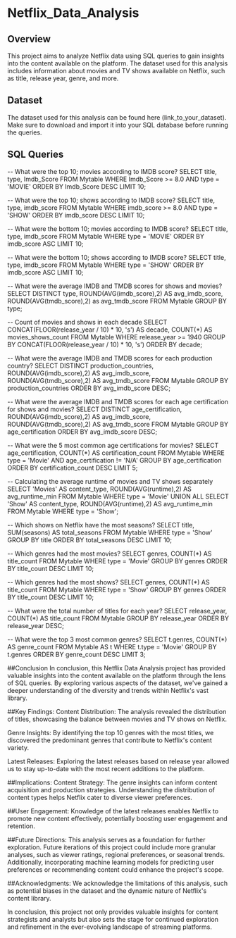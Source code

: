 # Netflix_Data_Analysis

## Overview

This project aims to analyze Netflix data using SQL queries to gain insights into the content available on the platform. The dataset used for this analysis includes information about movies and TV shows available on Netflix, such as title, release year, genre, and more.

## Dataset

The dataset used for this analysis can be found here (link_to_your_dataset). Make sure to download and import it into your SQL database before running the queries.

## SQL Queries

-- What were the top 10; movies according to IMDB score?
SELECT title, 
type, 
Imdb_Score
FROM Mytable
WHERE Imdb_Score >= 8.0
AND type = 'MOVIE'
ORDER BY Imdb_Score DESC
LIMIT 10;

-- What were the top 10; shows according to IMDB score? 
SELECT title, 
type, 
imdb_score
FROM Mytable
WHERE imdb_score >= 8.0
AND type = 'SHOW'
ORDER BY imdb_score DESC
LIMIT 10;

-- What were the bottom 10; movies according to IMDB score? 
SELECT title, 
type, 
imdb_score
FROM Mytable
WHERE type = 'MOVIE'
ORDER BY imdb_score ASC
LIMIT 10;

-- What were the bottom 10; shows according to IMDB score? 
SELECT title, 
type, 
imdb_score
FROM Mytable
WHERE type = 'SHOW'
ORDER BY imdb_score ASC
LIMIT 10;

-- What were the average IMDB and TMDB scores for shows and movies? 
SELECT DISTINCT type, 
ROUND(AVG(imdb_score),2) AS avg_imdb_score,
ROUND(AVG(tmdb_score),2) as avg_tmdb_score
FROM Mytable
GROUP BY type; 

-- Count of movies and shows in each decade
SELECT CONCAT(FLOOR(release_year / 10) * 10, 's') AS decade,
	COUNT(*) AS movies_shows_count
FROM Mytable
WHERE release_year >= 1940
GROUP BY CONCAT(FLOOR(release_year / 10) * 10, 's')
ORDER BY decade;

-- What were the average IMDB and TMDB scores for each production country?
SELECT DISTINCT production_countries, 
ROUND(AVG(imdb_score),2) AS avg_imdb_score,
ROUND(AVG(tmdb_score),2) AS avg_tmdb_score
FROM Mytable
GROUP BY production_countries
ORDER BY avg_imdb_score DESC;

-- What were the average IMDB and TMDB scores for each age certification for shows and movies?
SELECT DISTINCT age_certification, 
ROUND(AVG(imdb_score),2) AS avg_imdb_score,
ROUND(AVG(tmdb_score),2) AS avg_tmdb_score
FROM Mytable
GROUP BY age_certification
ORDER BY avg_imdb_score DESC;

-- What were the 5 most common age certifications for movies?
SELECT age_certification, 
COUNT(*) AS certification_count
FROM Mytable
WHERE type = 'Movie' 
AND age_certification != 'N/A'
GROUP BY age_certification
ORDER BY certification_count DESC
LIMIT 5;


-- Calculating the average runtime of movies and TV shows separately
SELECT 
'Movies' AS content_type,
ROUND(AVG(runtime),2) AS avg_runtime_min
FROM Mytable
WHERE type = 'Movie'
UNION ALL
SELECT 
'Show' AS content_type,
ROUND(AVG(runtime),2) AS avg_runtime_min
FROM Mytable
WHERE type = 'Show';


-- Which shows on Netflix have the most seasons?
SELECT title, 
SUM(seasons) AS total_seasons
FROM Mytable 
WHERE type = 'Show'
GROUP BY title
ORDER BY total_seasons DESC
LIMIT 10;

-- Which genres had the most movies? 
SELECT genres, 
COUNT(*) AS title_count
FROM Mytable 
WHERE type = 'Movie'
GROUP BY genres
ORDER BY title_count DESC
LIMIT 10;

-- Which genres had the most shows? 
SELECT genres, 
COUNT(*) AS title_count
FROM Mytable 
WHERE type = 'Show'
GROUP BY genres
ORDER BY title_count DESC
LIMIT 10;

-- What were the total number of titles for each year? 
SELECT release_year, 
COUNT(*) AS title_count
FROM Mytable 
GROUP BY release_year
ORDER BY release_year DESC;


-- What were the top 3 most common genres?
SELECT t.genres, 
COUNT(*) AS genre_count
FROM Mytable AS t
WHERE t.type = 'Movie'
GROUP BY t.genres
ORDER BY genre_count DESC
LIMIT 3;




##Conclusion
In conclusion, this Netflix Data Analysis project has provided valuable insights into the content available on the platform through the lens of SQL queries. By exploring various aspects of the dataset, we've gained a deeper understanding of the diversity and trends within Netflix's vast library.

##Key Findings:
Content Distribution: The analysis revealed the distribution of titles, showcasing the balance between movies and TV shows on Netflix.

Genre Insights: By identifying the top 10 genres with the most titles, we discovered the predominant genres that contribute to Netflix's content variety.

Latest Releases: Exploring the latest releases based on release year allowed us to stay up-to-date with the most recent additions to the platform.

##Implications:
Content Strategy: The genre insights can inform content acquisition and production strategies. Understanding the distribution of content types helps Netflix cater to diverse viewer preferences.

##User Engagement: Knowledge of the latest releases enables Netflix to promote new content effectively, potentially boosting user engagement and retention.

##Future Directions:
This analysis serves as a foundation for further exploration. Future iterations of this project could include more granular analyses, such as viewer ratings, regional preferences, or seasonal trends. Additionally, incorporating machine learning models for predicting user preferences or recommending content could enhance the project's scope.

##Acknowledgments:
We acknowledge the limitations of this analysis, such as potential biases in the dataset and the dynamic nature of Netflix's content library.

In conclusion, this project not only provides valuable insights for content strategists and analysts but also sets the stage for continued exploration and refinement in the ever-evolving landscape of streaming platforms.
